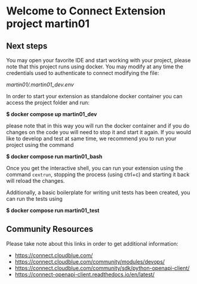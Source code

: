 # Welcome to Connect Extension project martin01

## Next steps

You may open your favorite IDE and start working with your project, please note that this project runs using docker.
You may modify at any time the credentials used to authenticate to connect modifying the file:

*martin01/.martin01_dev.env*


In order to start your extension as standalone docker container you can access the project folder and run:

**$ docker compose up martin01_dev**


please note that in this way you will run the docker container and if you do changes on the code you will need to stop it and start it again.
If you would like to develop and test at same time, we recommend you to run your project using the command

**$ docker compose run martin01_bash**


Once you get the interactive shell, you can run your extension using the command `cextrun`, stopping the process (using ctrl+c) and starting it back will reload the changes.

Additionally, a basic boilerplate for writing unit tests has been created, you can run the tests using

**$ docker compose run martin01_test**


## Community Resources

Please take note about this links in order to get additional information:

* https://connect.cloudblue.com/
* https://connect.cloudblue.com/community/modules/devops/
* https://connect.cloudblue.com/community/sdk/python-openapi-client/
* https://connect-openapi-client.readthedocs.io/en/latest/
